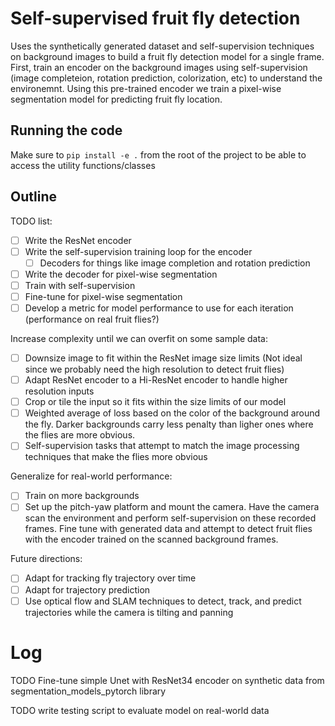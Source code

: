 # Self-supervised fruit fly detection

Uses the synthetically generated dataset and self-supervision techniques on background images to build a fruit fly detection model for a single frame. First, train an encoder on the background images using self-supervision (image completeion, rotation prediction, colorization, etc) to understand the environemnt. Using this pre-trained encoder we train a pixel-wise segmentation model for predicting fruit fly location.

## Running the code 

Make sure to `pip install -e .` from the root of the project to be able to access the utility functions/classes

## Outline

TODO list:
- [ ] Write the ResNet encoder
- [ ] Write the self-supervision training loop for the encoder
    - [ ] Decoders for things like image completion and rotation prediction
- [ ] Write the decoder for pixel-wise segmentation
- [ ] Train with self-supervision
- [ ] Fine-tune for pixel-wise segmentation
- [ ] Develop a metric for model performance to use for each iteration (performance on real fruit flies?)

Increase complexity until we can overfit on some sample data:
- [ ] Downsize image to fit within the ResNet image size limits (Not ideal since we probably need the high resolution to detect fruit flies)
- [ ] Adapt ResNet encoder to a Hi-ResNet encoder to handle higher resolution inputs
- [ ] Crop or tile the input so it fits within the size limits of our model
- [ ] Weighted average of loss based on the color of the background around the fly. Darker backgrounds carry less penalty than ligher ones where the flies are more obvious.
- [ ] Self-supervision tasks that attempt to match the image processing techniques that make the flies more obvious

Generalize for real-world performance:
- [ ] Train on more backgrounds
- [ ] Set up the pitch-yaw platform and mount the camera. Have the camera scan the environment and perform self-supervision on these recorded frames. Fine tune with generated data and attempt to detect fruit flies with the encoder trained on the scanned background frames.

Future directions:
- [ ] Adapt for tracking fly trajectory over time
- [ ] Adapt for trajectory prediction
- [ ] Use optical flow and SLAM techniques to detect, track, and predict trajectories while the camera is tilting and panning

# Log

TODO Fine-tune simple Unet with ResNet34 encoder on synthetic data from segmentation_models_pytorch library

TODO write testing script to evaluate model on real-world data

